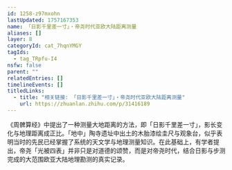 ```yaml
---
id: 1258-z97mxohn
lastUpdated: 1757167353
name: 「日影千里差一寸」・帝尧时代亚欧大陆距离测量
aliases: []
layer: 8
categoryId: cat_7hqnYMGY
tagIds:
  - tag_TRpfu-I4
nsfw: false
parent: ""
relatedEntries: []
timelineEvents: []
titledLinks:
  - title: "相关链接: 「日影千里差一寸」・帝尧时代亚欧大陆距离测量"
    url: https://zhuanlan.zhihu.com/p/31416189
---
```


《周髀算经》中提出了一种测量大地距离的方法，即「日影千里差一寸」，影长变化与地理距离成正比。「地中」陶寺遗址中出土的木胎漆绘圭尺与观象台，似乎表明当时的先民已经掌握了系统的天文学与地理测量知识。在此基础上，有学者提出，帝尧「光被四表」并非只是对道德的颂赞，而是对帝尧时代，结合日影与步测完成的大范围欧亚大陆地理勘测的真实记录。